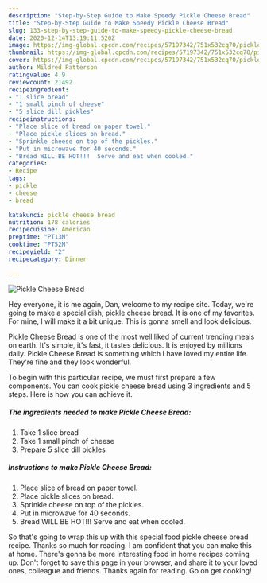 ```yaml
---
description: "Step-by-Step Guide to Make Speedy Pickle Cheese Bread"
title: "Step-by-Step Guide to Make Speedy Pickle Cheese Bread"
slug: 133-step-by-step-guide-to-make-speedy-pickle-cheese-bread
date: 2020-12-14T13:19:11.520Z
image: https://img-global.cpcdn.com/recipes/57197342/751x532cq70/pickle-cheese-bread-recipe-main-photo.jpg
thumbnail: https://img-global.cpcdn.com/recipes/57197342/751x532cq70/pickle-cheese-bread-recipe-main-photo.jpg
cover: https://img-global.cpcdn.com/recipes/57197342/751x532cq70/pickle-cheese-bread-recipe-main-photo.jpg
author: Mildred Patterson
ratingvalue: 4.9
reviewcount: 21492
recipeingredient:
- "1 slice bread"
- "1 small pinch of cheese"
- "5 slice dill pickles"
recipeinstructions:
- "Place slice of bread on paper towel."
- "Place pickle slices on bread."
- "Sprinkle cheese on top of the pickles."
- "Put in microwave for 40 seconds."
- "Bread WILL BE HOT!!!  Serve and eat when cooled."
categories:
- Recipe
tags:
- pickle
- cheese
- bread

katakunci: pickle cheese bread 
nutrition: 178 calories
recipecuisine: American
preptime: "PT13M"
cooktime: "PT52M"
recipeyield: "2"
recipecategory: Dinner

---
```



![Pickle Cheese Bread](https://img-global.cpcdn.com/recipes/57197342/751x532cq70/pickle-cheese-bread-recipe-main-photo.jpg)

Hey everyone, it is me again, Dan, welcome to my recipe site. Today, we're going to make a special dish, pickle cheese bread. It is one of my favorites. For mine, I will make it a bit unique. This is gonna smell and look delicious.

Pickle Cheese Bread is one of the most well liked of current trending meals on earth. It's simple, it's fast, it tastes delicious. It is enjoyed by millions daily. Pickle Cheese Bread is something which I have loved my entire life. They're fine and they look wonderful.




To begin with this particular recipe, we must first prepare a few components. You can cook pickle cheese bread using 3 ingredients and 5 steps. Here is how you can achieve it.

<!--inarticleads1-->

##### The ingredients needed to make Pickle Cheese Bread:

1. Take 1 slice bread
1. Take 1 small pinch of cheese
1. Prepare 5 slice dill pickles




<!--inarticleads2-->

##### Instructions to make Pickle Cheese Bread:

1. Place slice of bread on paper towel.
1. Place pickle slices on bread.
1. Sprinkle cheese on top of the pickles.
1. Put in microwave for 40 seconds.
1. Bread WILL BE HOT!!!  Serve and eat when cooled.




So that's going to wrap this up with this special food pickle cheese bread recipe. Thanks so much for reading. I am confident that you can make this at home. There's gonna be more interesting food in home recipes coming up. Don't forget to save this page in your browser, and share it to your loved ones, colleague and friends. Thanks again for reading. Go on get cooking!
